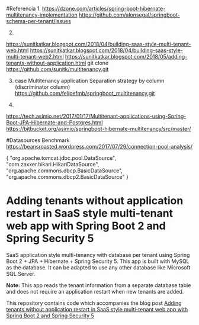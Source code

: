 #Referencia
1.
https://dzone.com/articles/spring-boot-hibernate-multitenancy-implementation
https://github.com/alonsegal/springboot-schema-per-tenant/issues

2. 
https://sunitkatkar.blogspot.com/2018/04/building-saas-style-multi-tenant-web.html
https://sunitkatkar.blogspot.com/2018/04/building-saas-style-multi-tenant-web2.html
https://sunitkatkar.blogspot.com/2018/05/adding-tenants-without-application.html
git clone https://github.com/sunitk/multitenancy.git

3. case Multitenancy application
Separation strategy by column (discriminator column)
https://github.com/felipefmb/springboot_multitenancy.git

4.
https://tech.asimio.net/2017/01/17/Multitenant-applications-using-Spring-Boot-JPA-Hibernate-and-Postgres.html
https://bitbucket.org/asimio/springboot-hibernate-multitenancy/src/master/


#Datasources Benchmark
https://beansroasted.wordpress.com/2017/07/29/connection-pool-analysis/

{
            "org.apache.tomcat.jdbc.pool.DataSource",
            "com.zaxxer.hikari.HikariDataSource",
            "org.apache.commons.dbcp.BasicDataSource",
            "org.apache.commons.dbcp2.BasicDataSource" }
            

# Adding tenants without application restart in SaaS style multi-tenant web app with Spring Boot 2 and Spring Security 5
SaaS application style multi-tenancy with database per tenant using Spring Boot 2 + JPA + Hibernate + Spring Security 5. This app
is built with MySQL as the database. It can be adapted to use any other database like Microsoft SQL Server.

**Note:** This app reads the tenant information from a separate database table and does not require an application restart when new tenants are added.

This repository contains code which accompanies the blog post [Adding tenants without application restart in SaaS style multi-tenant web app
with Spring Boot 2 and Spring Security 5](https://sunitkatkar.blogspot.com/2018/05/adding-tenants-without-application.html)